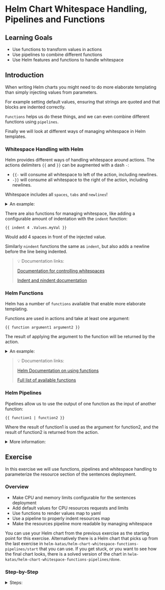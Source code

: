# Helm Chart Whitespace Handling, Pipelines and Functions

## Learning Goals

- Use functions to transform values in actions
- Use pipelines to combine different functions
- Use Helm features and functions to handle whitespace

## Introduction

When writing Helm charts you might need to do more elaborate templating than simply injecting values from parameters.

For example setting default values, ensuring that strings are quoted and that blocks are indented correctly.

`Functions` helps us do these things, and we can even combine different functions using `pipelines`.

Finally we will look at different ways of managing whitespace in Helm templates.

### Whitespace Handling with Helm

Helm provides different ways of handling whitespace around actions.
The actions delimiters `{{` and `}}` can be augmented with a dash `-`:
- `{{-` will consume all whitespace to left of the action, including newlines.
- `-}}` will consume all whitespace to the right of the action, including newlines.

Whitespace includes all `spaces`, `tabs` and `newlines`!

<details>
<summary>An example:</summary>

```
PRE
  {{- "mytext" -}}
    POST
```

Would render to:
```
PREmytextPOST
```

Because all of the whitespace around the action will be consumed by the `{{-` and `-}}`, until non-whitespace characters are encountered.
</details>

There are also functions for managing whitespace, like adding a configurable amount of indentation with the `indent` function:

```
{{ indent 4 .Values.myVal }}
```

Would add 4 spaces in front of the injected value.

Similarly `nindent` functions the same as `indent`, but also adds a newline before the line being indented.

> :bulb: Documentation links:
>
>[Documentation for controlling whitespaces](https://helm.sh/docs/chart_template_guide/control_structures/#controlling-whitespace)
>
>[Indent and nindent documentation](https://helm.sh/docs/chart_template_guide/function_list/#indent)

### Helm Functions

Helm has a number of `functions` available that enable more elaborate templating.

Functions are used in actions and take at least one argument:

```
{{ function argument1 argument2 }}
```

The result of applying the argument to the function will be returned by the action.

<details>
<summary>An example:</summary>

A useful and simple example of a function could be to add quotes to a string:

```yaml
shouldBeAString: {{ quote .Values.myString }}
```

We assume that `myString=FooBar`, thus the result of the function will be `shouldBeAString: "FooBar"`.

</details>

> :bulb: Documentation links:
>
> [Helm Documentation on using functions](https://helm.sh/docs/chart_template_guide/functions_and_pipelines/#helm)
>
> [Full list of available functions](https://helm.sh/docs/chart_template_guide/function_list/)

### Helm Pipelines

Pipelines allow us to use the output of one function as the input of another function:

```
{{ function1 | function2 }}
```

Where the result of function1 is used as the argument for function2, and the result of function2 is returned from the action.

<details>
<summary>More information:</summary>

Pipelines are written using the "pipe" character `|`.

We can rewrite our quoting example above with a pipeline:

```yaml
shouldBeAString: {{ .Values.myString | quote }}
```

> :bulb: Referencing a value is actually an implicit function!

Which will produce the exact same result.

We can use as many functions as we want to in a pipeline.

For example if we wanted to make sure that our string only contains lower case characters, we can use the `lower` function in our pipeline:

```yaml
shouldBeALowerCaseString: {{ .Values.myString | lower | quote }}
```

Which would first change the value of `myString=FooBar` to lowercase, and then add quotes.

The result would be: `shouldBeALowerCaseString: "foobar"`

> :bulb: Documentation links:
>
> [Documentation on using pipelines](https://helm.sh/docs/chart_template_guide/functions_and_pipelines/#pipelines)

</details>

## Exercise

In this exercise we will use functions, pipelines and whitespace handling to parameterize the resource section of the sentences deployment.

### Overview

- Make CPU and memory limits configurable for the sentences deployment
- Add default values for CPU resources requests and limits
- Use functions to render values map to yaml
- Use a pipeline to properly indent resources map
- Make the resources pipeline more readable by managing whitespace

You can use your Helm chart from the previous exercise as the starting point for this exercise.
Alternatively there is a Helm chart that picks up from the last exercise in `helm-katas/helm-chart-whitespace-functions-pipelines/start` that you can use.
If you get stuck, or you want to see how the final chart looks, there is a solved version of the chart in `helm-katas/helm-chart-whitespace-functions-pipelines/done`.

### Step-by-Step

<details>
<summary>Steps:</summary>

**Make CPU and Memory Limits Configurable for the Sentences Deployment**

So far our sentences deployment has a hard-coded definition of each pods resource limits, in this case the CPU request and the CPU limit:

<details>
<summary>:bulb: What is the difference between resource requests and limits?</summary>
In kubernetes each deployment can specify a request for a number resources to be allocated for a given pod.

This is used by the scheduler to ensure that there are enough resources available on a given node to run the pod.

For CPU this is specified as a decimal, where `1.0` is one CPU core.

The limit key specifies the maximum of a resource a pod may consume, and can be set to the same as the request, or higher to allow for the pod to consume more resources if needed.

For CPU, when a pod reaches it's limit, it will be throttled, if a pod reaches it's memory limit, it will be stopped, so configure these wisely!

You can read more about it in the Kubernetes [documentation](https://kubernetes.io/docs/concepts/configuration/manage-resources-containers/).
</details>

```yaml
apiVersion: apps/v1
kind: Deployment
...
spec:
  ...
  template:
    ...
    spec:
      containers:
      - ...
        resources:
          requests:
            cpu: 0.25
          limits:
            cpu: 0.25
```

Let's make the CPU request and limit configurable, we learned in the last exercise to use `actions` to accomplish this:

- Change your `sentences-deployment.yaml` to have parameterized CPU resource requests and limits like below.

```yaml
apiVersion: apps/v1
kind: Deployment
...
spec:
  ...
  template:
    ...
    spec:
      containers:
      - ...
        resources:
          requests:
            cpu: {{ .Values.sentences.cpuRequest }}
          limits:
            cpu: {{ .Values.sentences.cpuLimit }}
```

Check that your parameters are working:

```sh
$ helm template sentence-app --show-only templates/sentences-deployment.yaml --set sentences.cpuRequest=0.25 --set sentences.cpuLimit=0.5
# Source: sentence-app/templates/sentences-deployment.yaml
apiVersion: apps/v1
kind: Deployment
...
spec:
  ...
  template:
    ...
    spec:
      containers:
      - ...
        resources:
          requests:
            cpu: 0.25
          limits:
            cpu: 0.5
```

**Add Default Values for CPU Resources Requests and Limits**

Maybe we don't always know what kind of limitations we want to put on our pods, but declaring a value like we do above means that we **have** to provide a value to render the template.

Luckily we can use the `default` [function](https://helm.sh/docs/chart_template_guide/function_list/#default) to specify a default value for our values:

```
{{ default "defaultValue" .optionalValue }}
```

Change your sentences deployment to use the `default` function:

```yaml
apiVersion: apps/v1
kind: Deployment
...
spec:
  ...
  template:
    ...
    spec:
      containers:
      - ...
        resources:
          requests:
            cpu: {{ default 0.50 .Values.sentences.cpuRequest }}
          limits:
            cpu: {{ default 0.75 .Values.sentences.cpuLimit }}
```

Now try to render the template again, without specifying any argument for the values:

```sh
$ helm template sentence-app --show-only templates/sentences-deployment.yaml
# Source: sentence-app/templates/sentences-deployment.yaml
apiVersion: apps/v1
kind: Deployment
...
spec:
  ...
  template:
    ...
    spec:
      containers:
      - ...
        resources:
          requests:
            cpu: 0.50
          limits:
            cpu: 0.75
```

**Use Functions to Render Values Map to Yaml**

But what about memory requests and limits?

We could simply add parameterized, defaulted values for memory limits and requests:

```yaml
resources:
  requests:
    cpu: {{ default 0.50 .Values.sentences.cpuRequest }}
    memory: {{ default "100Mi" .Values.sentences.memoryRequest }}
  limits:
    cpu: {{ default 0.75 .Values.sentences.cpuLimit }}
    memory: {{ default "500Mi" .Values.sentences.memoryLimit }}
```

This is getting a bit hard to read, also we would be enforcing these defaults on anyone who installed the chart, thinking it might use the cluster defined resource request and limit defaults.

So instead let's make the entire `resources` map parameterized, but only for the values that are provided by the user.

- Add CPU resource values to our `values.yaml`:

```yaml
sentences:
  ...
  resources:
    requests:
      cpu: 0.25
    limits:
      cpu: 0.50
```

- Modify our `templates/sentences-deployment.yaml`:

```yaml
apiVersion: apps/v1
kind: Deployment
...
spec:
  ...
  template:
    ...
    spec:
      containers:
      - ...
        resources:
          {{ .Values.sentences.resources }}
```

Sadly this doesn't quite do what we want to do, if we try to render the template:

```sh
$ helm template sentence-app --show-only templates/sentences-deployment.yaml
# Source: sentence-app/templates/sentences-deployment.yaml
apiVersion: apps/v1
kind: Deployment
...
spec:
  ...
  template:
    ...
    spec:
      containers:
      - ...
        resources:
          map[limits:map[cpu:0.5] requests:map[cpu:0.25]]
```

Helm helpfully attempts to insert our `resources` map from the values file, but inserts it as a golang map of maps, which we cant use.

Fortunately we can use the `toYaml` function to render the golang map as yaml:

```yaml
apiVersion: apps/v1
kind: Deployment
...
spec:
  ...
  template:
    ...
    spec:
      containers:
      - ...
        resources:
          {{ toYaml .Values.sentences.resources }}
```

- Add the `toYaml` function to the action like shown above
- Render the template:

```sh
$ helm template sentence-app --show-only templates/sentences-deployment.yaml
# Source: sentence-app/templates/sentences-deployment.yaml
apiVersion: apps/v1
kind: Deployment
...
spec:
  ...
  template:
    ...
    spec:
      containers:
      - ...
        resources:
          limits:
  cpu: 0.5
requests:
  cpu: 0.25
```

It looks better, the `resources` map from the values file is rendered as proper yaml, but the indentation is not correct.

**Use a Pipeline to Properly Indent Resources Map**

To fix the indentation we can use the `indent` function to add a number of spaces in front of our rendered yaml.

That means we have to take the result of our `toYaml` function and use it as the input of the `indent` function, so we will use a pipeline:

```
{{ toYaml .Values.sentences.resources | indent 10 }}
```

Let's edit our sentences deployment:

```yaml
apiVersion: apps/v1
kind: Deployment
...
spec:
  ...
  template:
    ...
    spec:
      containers:
      - ...
        resources:
{{ toYaml .Values.sentences.resources | indent 10}}
```

> :bulb: Notice that we remove all indentation in front of our action, as the `indent` function will handle creating all of the required whitespace.

> :bulb: The 10 argument for the indent function is the number of characters to indent using spaces.
> Your text editor likely has a character counter to allow you to see how many characters on the current line your caret is at, otherwise you can simply count the number spaces the block would have been indented.

Now let's try to render the template again:

```sh
$ helm template sentence-app --show-only templates/sentences-deployment.yaml
# Source: sentence-app/templates/sentences-deployment.yaml
apiVersion: apps/v1
kind: Deployment
...
spec:
  ...
  template:
    ...
    spec:
      containers:
      - ...
        resources:
          limits:
            cpu: 0.5
          requests:
            cpu: 0.25
```

Success! Our resources are now properly formatted and indented.

**Make the Resources Pipeline more Readable by Managing Whitespace**

While the resources parameterization we have created so far works, it looks a bit odd without any indentation in the `templates/sentences-deployment.yaml`.
We can fix that by controlling the whitespaces with functions.

- change the first function call to `toYaml` to a pipeline:

```yaml
{{ .Values.sentences.resources | toYaml | indent 10 }}
```

This is stylistic change, and produces the exact same result.
The pipeline syntax seems to be preferred, but you can use whichever style you prefer.

Next we use a `{{-` to consume all whitespace to the left of the action.

- Change the action adding the whitespace handling in the beginning like the example below:

```
{{- .Values.sentences.resources | toYaml | indent 10 }}
```

> :bulb: rendering this will result in an error because newlines are also considered "whitespace".
> This means that there will **not be any whitespace** before our rendered resource map, so we need to add a newline.

We can add a newline before our indented block by using the `nindent` function instead of the `indent` function.

Since we add the newline and all of the whitespace with functions, we can write the action at the logical indentation in the template yaml.

- Change the `indent` function to `nindent` like the example below

```yaml
apiVersion: apps/v1
kind: Deployment
...
spec:
  ...
  template:
    ...
    spec:
      containers:
      - ...
        resources:
          {{- .Values.sentences.resources | toYaml | nindent 10 }}
```

- Test that it works by letting Helm render it: `helm template sentence-app --show-only templates/sentences-deployment.yaml`

The resulting template is much cleaner and easier to read.

- Try to add memory specifications to your `values.yaml`:

```yaml
sentences:
  ...
  resources:
    requests:
      cpu: 0.25
      memory: "100Mi"
    limits:
      cpu: 0.50
      memory: "500Mi"
```

- And render the template:

```sh
$ helm template sentence-app --show-only templates/sentences-deployment.yaml
# Source: sentence-app/templates/sentences-deployment.yaml
apiVersion: apps/v1
kind: Deployment
...
spec:
  ...
  template:
    ...
    spec:
      containers:
      - ...
        resources:
          limits:
            cpu: 0.5
            memory: 500Mi
          requests:
            cpu: 0.25
            memory: 100Mi
```

And we can see that the memory specifications are injected correctly!

</details>

